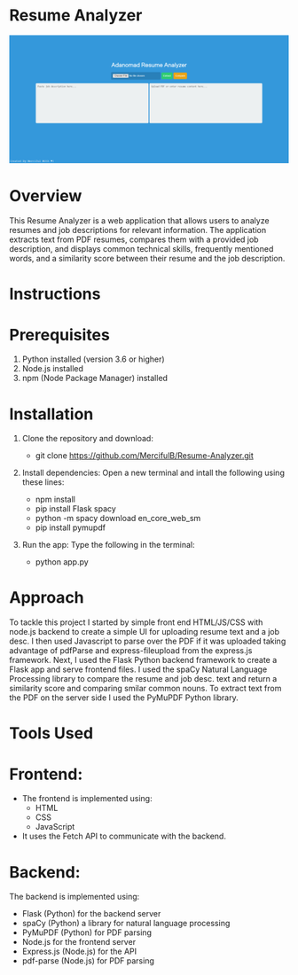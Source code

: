 # Resume Analyzer
![alt text](https://github.com/MercifulB/Resume-Analyzer/blob/main/App_Image.PNG?raw=true)

# Overview
This Resume Analyzer is a web application that allows users to analyze resumes and job descriptions for relevant information. The application extracts text from PDF resumes, compares them with a provided job description, and displays common technical skills, frequently mentioned words, and a similarity score between their resume and the job description.

# Instructions

# Prerequisites
1. Python installed (version 3.6 or higher)
2. Node.js installed
3. npm (Node Package Manager) installed

# Installation
1. Clone the repository and download:
   - git clone https://github.com/MercifulB/Resume-Analyzer.git

2. Install dependencies:
   Open a new terminal and intall the following using these lines:
   - npm install
   - pip install Flask spacy
   - python -m spacy download en_core_web_sm
   - pip install pymupdf

3. Run the app:
   Type the following in the terminal:
   - python app.py

# Approach
To tackle this project I started by simple front end HTML/JS/CSS with node.js backend to create a simple UI for uploading resume text
and a job desc. I then used Javascript to parse over the PDF if it was uploaded taking advantage of pdfParse and 
express-fileupload from the express.js framework. Next, I used the Flask Python backend framework to create a Flask app and
serve frontend files. I used the spaCy Natural Language Processing library to compare the resume and job desc. text and return 
a similarity score and comparing smilar common nouns. To extract text from the PDF on the server side I used the PyMuPDF Python 
library. 

# Tools Used
# Frontend:
- The frontend is implemented using:
  - HTML
  - CSS
  - JavaScript
- It uses the Fetch API to communicate with the backend.

# Backend:
The backend is implemented using:
- Flask (Python) for the backend server
- spaCy (Python) a library for natural language processing
- PyMuPDF (Python) for PDF parsing
- Node.js for the frontend server
- Express.js (Node.js) for the API
- pdf-parse (Node.js) for PDF parsing
